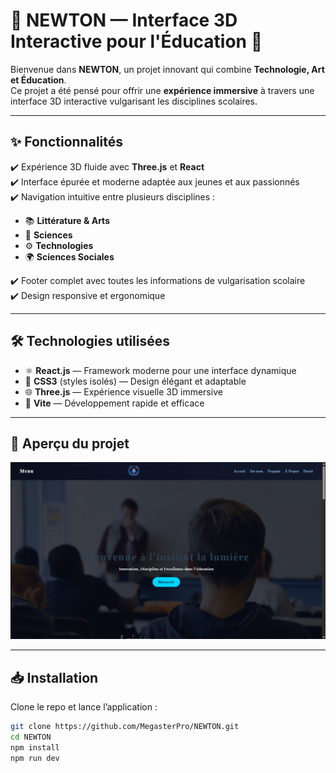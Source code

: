 # 🌌 NEWTON — Interface 3D Interactive pour l'Éducation 🚀

Bienvenue dans **NEWTON**, un projet innovant qui combine **Technologie, Art et Éducation**.  
Ce projet a été pensé pour offrir une **expérience immersive** à travers une interface 3D interactive vulgarisant les disciplines scolaires.

---

## ✨ Fonctionnalités

✔️ Expérience 3D fluide avec **Three.js** et **React**  
✔️ Interface épurée et moderne adaptée aux jeunes et aux passionnés  
✔️ Navigation intuitive entre plusieurs disciplines :  
- 📚 **Littérature & Arts**  
- 🔬 **Sciences**  
- ⚙️ **Technologies**  
- 🌍 **Sciences Sociales**  

✔️ Footer complet avec toutes les informations de vulgarisation scolaire  
✔️ Design responsive et ergonomique  

---

## 🛠️ Technologies utilisées

- ⚛️ **React.js** — Framework moderne pour une interface dynamique  
- 🎨 **CSS3** (styles isolés) — Design élégant et adaptable  
- 🌐 **Three.js** — Expérience visuelle 3D immersive  
- 🚀 **Vite** — Développement rapide et efficace  

---

## 📸 Aperçu du projet

![Preview du projet](./public/images/preview.png)

---

## 📥 Installation

Clone le repo et lance l’application :

```bash
git clone https://github.com/MegasterPro/NEWTON.git
cd NEWTON
npm install
npm run dev

